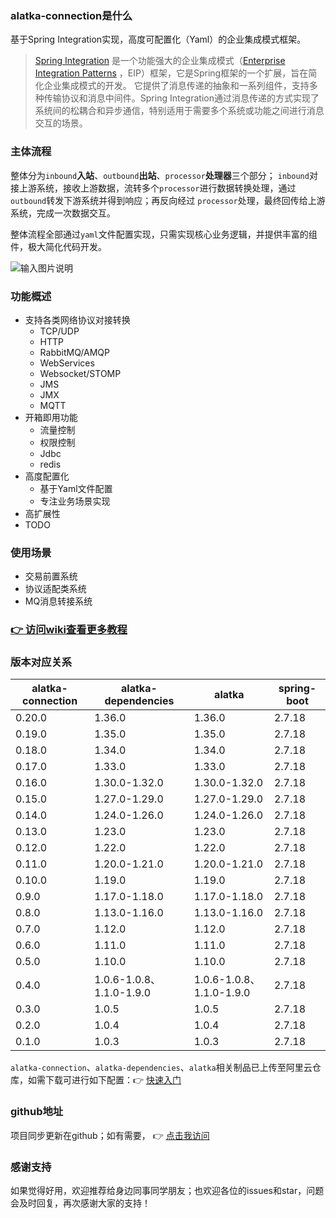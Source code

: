 ### alatka-connection是什么

基于Spring Integration实现，高度可配置化（Yaml）的企业集成模式框架。

> [Spring Integration](https://spring.io/projects/spring-integration)
> 是一个功能强大的企业集成模式（[Enterprise Integration Patterns](http://www.eaipatterns.com)
> ，EIP）框架，它是Spring框架的一个扩展，旨在简化企业集成模式的开发。
> 它提供了消息传递的抽象和一系列组件，支持多种传输协议和消息中间件。Spring
> Integration通过消息传递的方式实现了系统间的松耦合和异步通信，特别适用于需要多个系统或功能之间进行消息交互的场景。

### 主体流程

整体分为`inbound`**入站**、`outbound`**出站**、`processor`**处理器**三个部分；
`inbound`对接上游系统，接收上游数据，流转多个`processor`进行数据转换处理，通过`outbound`转发下游系统并得到响应；再反向经过
`processor`处理，最终回传给上游系统，完成一次数据交互。

整体流程全部通过`yaml`文件配置实现，只需实现核心业务逻辑，并提供丰富的组件，极大简化代码开发。

![输入图片说明](https://foruda.gitee.com/images/1732331639122176984/d37045c1_2152177.png "alatka-connection流程概述.drawio.png")

### 功能概述

- 支持各类网络协议对接转换
    - TCP/UDP
    - HTTP
    - RabbitMQ/AMQP
    - WebServices
    - Websocket/STOMP
    - JMS
    - JMX
    - MQTT
- 开箱即用功能
    - 流量控制
    - 权限控制
    - Jdbc
    - redis
- 高度配置化
    - 基于Yaml文件配置
    - 专注业务场景实现
- 高扩展性
- TODO

### 使用场景

- 交易前置系统
- 协议适配类系统
- MQ消息转接系统

### [ :point_right: 访问wiki查看更多教程](https://gitee.com/asuka2001/alatka-connection/wikis)

### 版本对应关系

| alatka-connection | alatka-dependencies     | alatka                  | spring-boot |
|-------------------|-------------------------|-------------------------|-------------|
| 0.20.0            | 1.36.0                  | 1.36.0                  | 2.7.18      |
| 0.19.0            | 1.35.0                  | 1.35.0                  | 2.7.18      |
| 0.18.0            | 1.34.0                  | 1.34.0                  | 2.7.18      |
| 0.17.0            | 1.33.0                  | 1.33.0                  | 2.7.18      |
| 0.16.0            | 1.30.0-1.32.0           | 1.30.0-1.32.0           | 2.7.18      |
| 0.15.0            | 1.27.0-1.29.0           | 1.27.0-1.29.0           | 2.7.18      |
| 0.14.0            | 1.24.0-1.26.0           | 1.24.0-1.26.0           | 2.7.18      |
| 0.13.0            | 1.23.0                  | 1.23.0                  | 2.7.18      |
| 0.12.0            | 1.22.0                  | 1.22.0                  | 2.7.18      |
| 0.11.0            | 1.20.0-1.21.0           | 1.20.0-1.21.0           | 2.7.18      |
| 0.10.0            | 1.19.0                  | 1.19.0                  | 2.7.18      |
| 0.9.0             | 1.17.0-1.18.0           | 1.17.0-1.18.0           | 2.7.18      |
| 0.8.0             | 1.13.0-1.16.0           | 1.13.0-1.16.0           | 2.7.18      |
| 0.7.0             | 1.12.0                  | 1.12.0                  | 2.7.18      |
| 0.6.0             | 1.11.0                  | 1.11.0                  | 2.7.18      |
| 0.5.0             | 1.10.0                  | 1.10.0                  | 2.7.18      |
| 0.4.0             | 1.0.6-1.0.8、1.1.0-1.9.0 | 1.0.6-1.0.8、1.1.0-1.9.0 | 2.7.18      |
| 0.3.0             | 1.0.5                   | 1.0.5                   | 2.7.18      |
| 0.2.0             | 1.0.4                   | 1.0.4                   | 2.7.18      |
| 0.1.0             | 1.0.3                   | 1.0.3                   | 2.7.18      |

`alatka-connection`、`alatka-dependencies`、`alatka`相关制品已上传至阿里云仓库，如需下载可进行如下配置：:point_right: [快速入门](https://gitee.com/asuka2001/alatka-connection/wikis/%E4%BA%8C%E3%80%81%E5%BF%AB%E9%80%9F%E5%85%A5%E9%97%A8)

### github地址

项目同步更新在github；如有需要， :point_right: [点击我访问](https://github.com/goGetSomeFries/alatka-connection)

### 感谢支持

如果觉得好用，欢迎推荐给身边同事同学朋友；也欢迎各位的issues和star，问题会及时回复，再次感谢大家的支持！